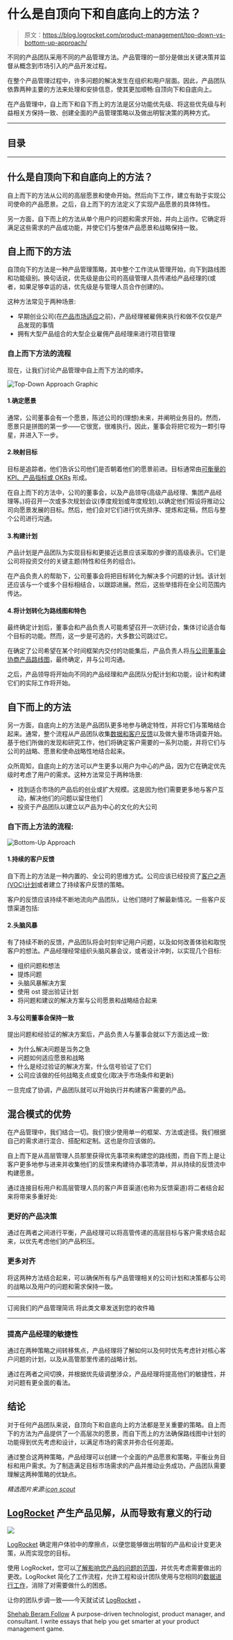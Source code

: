# 什么是自顶向下和自底向上的方法？

> 原文：<https://blog.logrocket.com/product-management/top-down-vs-bottom-up-approach/>

不同的产品团队采用不同的产品管理方法。产品管理的一部分是做出关键决策并监督从概念到市场引入的产品开发过程。

在整个产品管理过程中，许多问题的解决发生在组织和用户层面。因此，产品团队依靠两种主要的方法来处理和安排信息，使其更加顺畅:自顶向下和自底向上。

在产品管理中，自上而下和自下而上的方法是区分功能优先级、将这些优先级与利益相关方保持一致、创建全面的产品管理策略以及做出明智决策的两种方式。

* * *

## 目录

* * *

## 什么是自顶向下和自底向上的方法？

自上而下的方法从公司的高层愿景和使命开始。然后向下工作，建立有助于实现公司使命的产品愿景。之后，自上而下的方法定义了实现产品愿景的具体特性。

另一方面，自下而上的方法从单个用户的问题和需求开始，并向上运作。它确定将满足这些需求的产品或功能，并使它们与整体产品愿景和战略保持一致。

## 自上而下的方法

自顶向下的方法是一种产品管理策略，其中整个工作流从管理开始，向下到路线图和功能级别。换句话说，优先级是由公司的高级管理人员传递给产品经理的(或者，如果足够幸运的话，优先级是与管理人员合作创建的)。

这种方法常见于两种场景:

*   早期创业公司(在[产品市场适应](https://blog.logrocket.com/product-management/what-is-product-market-fit-measure-examples/)之前)，产品经理被雇佣来执行和做不仅仅是产品发现的事情
*   拥有大型产品组合的大型企业雇佣产品经理来进行项目管理

### 自上而下方法的流程

现在，让我们讨论产品管理中自上而下方法的顺序。

![Top-Down Approach Graphic](img/bc48df3c4be5689ce68c9f1ed650e54e.png)

#### 1.确定愿景

通常，公司董事会有一个愿景，陈述公司的(理想)未来，并阐明业务目的。然而，愿景只是拼图的第一步——它很宽，很难执行。因此，董事会将把它视为一颗引导星，并进入下一步。

#### 2.映射目标

目标是追踪者。他们告诉公司他们是否朝着他们的愿景前进。目标通常由[可衡量的 KPI、产品指标或 OKRs](https://blog.logrocket.com/product-management/okrs-vs-kpis-what-is-the-difference/) 形成。

在自上而下的方法中，公司的董事会，以及产品领导(高级产品经理、集团产品经理等。)将召开一次或多次规划会议(季度规划或年度规划),以确定他们假设将推动公司向愿景发展的目标。然后，他们会对它们进行优先排序、提炼和定稿，然后与整个公司进行沟通。

#### 3.构建计划

产品计划是产品团队为实现目标和更接近远景应该采取的步骤的高级表示。它们是公司将投资交付的关键主题(特性和任务的组合)。

在产品负责人的帮助下，公司董事会将把目标转化为解决多个问题的计划。该计划还应该与一个或多个目标相结合，以跟踪进展。然后，这些举措将在全公司范围内传达。

#### 4.将计划转化为路线图和特色

最终确定计划后，董事会和产品负责人可能希望召开一次研讨会，集体讨论适合每个目标的功能。然而，这一步是可选的，大多数公司跳过它。

在确定了公司希望在某个时间框架内交付的功能集后，产品负责人将[与公司董事会协商产品路线图](https://blog.logrocket.com/product-management/what-is-a-product-roadmap-templates/)，最终确定，并与公司沟通。

之后，产品领导将开始向不同的产品经理和产品团队分配计划和功能，设计和构建它们的实际工作将开始。

## 自下而上的方法

另一方面，自底向上的方法是产品团队更多地参与确定特性，并将它们与策略结合起来。通常，整个流程从产品团队收集[数据和客户反馈](https://blog.logrocket.com/product-management/customer-feedback-why-you-should-seek-how-to-obtain/)以及做大量市场调查开始。基于他们所做的发现和研究工作，他们将确定客户需要的一系列功能，并将它们与公司的战略、愿景和使命战略性地结合起来。

众所周知，自底向上的方法可以产生更多以用户为中心的产品，因为它在确定优先级时考虑了用户的需求。这种方法常见于两种场景:

*   找到适合市场的产品后的创业或扩大规模。这是因为他们需要更多地与客户互动，解决他们的问题以留住他们
*   投资于产品团队以建立以产品为中心的文化的大公司

### 自下而上方法的流程:

![Bottom-Up Approach](img/42a31fe2813001097f27812b3bed2096.png)

#### 1.持续的客户反馈

自下而上的方法是一种内置的、全公司的思维方式。公司应该已经投资了[客户之声(VOC)计划](https://blog.logrocket.com/product-management/you-are-not-your-customer-how-to-avoid-building-the-wrong-product/)或者建立了持续客户反馈的策略。

客户的反馈应该持续不断地流向产品团队，让他们随时了解最新情况。一些客户反馈渠道包括:

#### 2.头脑风暴

有了持续不断的反馈，产品团队将会时刻牢记用户问题，以及如何改善体验和取悦客户的想法。产品经理经常组织头脑风暴会议，或者设计冲刺，以实现几个目标:

*   组织问题和想法
*   提炼问题
*   头脑风暴解决方案
*   使用 ost 提出验证计划
*   将问题和建议的解决方案与公司愿景和战略结合起来

#### 3.与公司董事会保持一致

提出问题和经验证的解决方案后，产品负责人与董事会就以下方面达成一致:

*   为什么解决问题是当务之急
*   问题如何适应愿景和战略
*   什么是经过验证的解决方案，什么信号验证了它们
*   公司应该做的任何战略支点或变化(取决于市场条件和更新)

一旦完成了协调，产品团队就可以开始执行并构建客户需要的产品。

## 混合模式的优势

在产品管理中，我们结合一切。我们很少使用单一的框架、方法或途径。我们根据自己的需求进行混合、搭配和定制。这也是你应该做的。

自上而下是从高层管理人员那里获得优先事项来构建您的路线图，而自下而上是让客户更多地参与进来并收集他们的反馈来构建待办事项清单，并从持续的反馈流中构建愿景。

通过连接目标用户和高层管理人员的客户声音渠道(也称为反馈渠道)将二者结合起来将带来多重好处:

### 更好的产品决策

通过在两者之间进行平衡，产品经理可以将高管传递的高层目标与客户需求结合起来，以优先考虑他们的产品积压。

### 更多对齐

将这两种方法结合起来，可以确保所有与产品管理相关的公司计划和决策都与公司的战略以及用户的问题和需求保持一致。

* * *

订阅我们的产品管理简讯
将此类文章发送到您的收件箱

* * *

### 提高产品经理的敏捷性

通过在两种策略之间转移焦点，产品经理将了解如何以及何时优先考虑针对核心客户问题的计划，以及从高管那里传递的战略计划。

通过在两者之间切换，并根据优先级调整涉众，产品经理将提高他们的敏捷性，并对问题有更全面的看法。

## 结论

对于任何产品团队来说，自顶向下和自底向上的方法都是至关重要的策略。自上而下的方法为产品提供了一个高层次的愿景，而自下而上的方法确保路线图中计划的功能得到优先考虑和设计，以满足市场的需求并弥合任何差距。

通过整合这两种策略，产品经理可以创建一个全面的产品愿景和策略，平衡业务目标和用户需求。为了制造满足目标市场需求的产品并推动业务成功，产品团队需要理解这两种策略的优缺点。

*精选图片来源:[icon scout](https://iconscout.com/icon/agile-prioritize-2310243)*

## [LogRocket](https://lp.logrocket.com/blg/pm-signup) 产生产品见解，从而导致有意义的行动

[![](img/1af2ef21ae5da387d71d92a7a09c08e8.png)](https://lp.logrocket.com/blg/pm-signup)

[LogRocket](https://lp.logrocket.com/blg/pm-signup) 确定用户体验中的摩擦点，以便您能够做出明智的产品和设计变更决策，从而实现您的目标。

使用 LogRocket，您可以[了解影响您产品的问题的范围](https://logrocket.com/for/analytics-for-web-applications)，并优先考虑需要做出的更改。LogRocket 简化了工作流程，允许工程和设计团队使用与您相同的[数据进行工作](https://logrocket.com/for/web-analytics-solutions)，消除了对需要做什么的困惑。

让你的团队步调一致——今天就试试 [LogRocket](https://lp.logrocket.com/blg/pm-signup) 。

[Shehab Beram Follow](https://blog.logrocket.com/author/shehabberam/) A purpose-driven technologist, product manager, and consultant. I write essays that help you get smarter at your product management game.